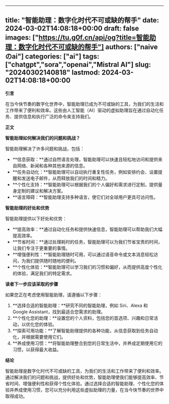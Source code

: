 
---
title: "智能助理：数字化时代不可或缺的帮手"
date: 2024-03-02T14:08:18+00:00
draft: false
images: ["https://tu.g0f.cn/api/og?title=智能助理：数字化时代不可或缺的帮手"]
authors: ["naiveのai"]
categories: ["ai"]
tags: ["chatgpt","sora","openai","Mistral AI"]
slug: "20240302140818"
lastmod: 2024-03-02T14:08:18+00:00
---
**引言**

在当今快节奏的数字化世界中，智能助理已成为不可或缺的工具，为我们的生活和工作带来了便利和效率。这些由人工智能（AI）驱动的虚拟助理旨在通过自动化任务、提供信息和执行广泛的命令来支持我们。

**正文**

**智能助理如何解决我们的问题和挑战？**

智能助理解决了许多问题和挑战，包括：

* **信息获取：**通过自然语言处理，智能助理可以快速且轻松地访问和提供来自网络、新闻和各种其他来源的信息。
* **任务自动化：**智能助理可以自动执行重复性任务，例如安排约会、设置提醒和发送电子邮件，从而释放我们的时间和精力。
* **个性化支持：**智能助理可以根据我们的个人偏好和需求进行定制，提供量身定制的建议和解决方案。
* **语言障碍：**智能助理支持多种语言，使它们对全球用户更具可访问性。

**智能助理的好处和优势**

智能助理提供以下好处和优势：

* **提高效率：**通过自动化任务和提供快速信息，智能助理可以帮助我们大幅提高效率。
* **节省时间：**通过处理耗时的任务，智能助理可以为我们节省宝贵的时间，让我们专注于更重要的事情。
* **增强便利性：**智能助理随时可用，可以通过语音命令或文本消息轻松访问，为我们提供随时随地的便利。
* **个性化体验：**智能助理可以学习我们的习惯和偏好，从而提供高度个性化的体验，满足我们的特定需求。

**读者下一步应该采取的步骤**

如果您正在考虑使用智能助理，请遵循以下步骤：

1. **选择合适的智能助理：**研究不同的智能助理，例如 Siri、Alexa 和 Google Assistant，找到最适合您需求的助理。
2. **个性化您的助理：**设置您的个人资料，包括您的首选项、兴趣和日常活动，以优化您的体验。
3. **探索可用功能：**了解智能助理提供的各种功能，从信息获取到任务自动化，并根据需要使用它们。
4. **养成使用习惯：**将智能助理整合到您的日常生活中，并养成定期使用它的习惯，以获得最大收益。

**结论**

智能助理是数字化时代不可或缺的工具，为我们的生活和工作带来了便利和效率。通过解决我们的问题和挑战，提供好处和优势，智能助理使我们能够提高效率、节省时间、增强便利性和获得个性化体验。通过选择合适的智能助理、个性化您的体验并养成使用习惯，您可以充分利用这些虚拟助理的力量，在当今快节奏的世界中取得成功。
